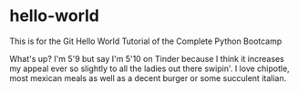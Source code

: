 # hello-world
This is for the Git Hello World Tutorial of the Complete Python Bootcamp

What's up? I'm 5'9 but say I'm 5'10 on Tinder because I think it increases my appeal ever so slightly to all the ladies out there swipin'.
I love chipotle, most mexican meals as well as a decent burger or some succulent italian.
